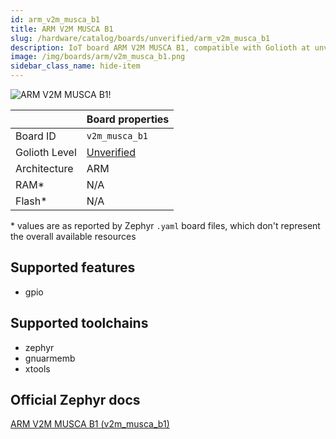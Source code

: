 ```yaml
---
id: arm_v2m_musca_b1
title: ARM V2M MUSCA B1
slug: /hardware/catalog/boards/unverified/arm_v2m_musca_b1
description: IoT board ARM V2M MUSCA B1, compatible with Golioth at unverified level.
image: /img/boards/arm/v2m_musca_b1.png
sidebar_class_name: hide-item
---
```


[//]: # (This is an auto-generated file, do not edit! Changes to it will be lost upon re-generation)

![ARM V2M MUSCA B1!](/img/boards/arm/v2m_musca_b1.png "ARM V2M MUSCA B1")

|                | Board properties     |
| -------------  | -------------------- |
| Board ID       | `v2m_musca_b1` |
| Golioth Level  | [Unverified](/hardware#unverified-boards) |
| Architecture   | ARM |
| RAM*           | N/A |
| Flash*         | N/A |

\* values are as reported by Zephyr `.yaml` board files, which don't represent the overall available resources



## Supported features

* gpio

## Supported toolchains

* zephyr
* gnuarmemb
* xtools

## Official Zephyr docs

[ARM V2M MUSCA B1 (v2m_musca_b1)](https://docs.zephyrproject.org/latest/boards/arm/v2m_musca_b1/doc/index.html)
